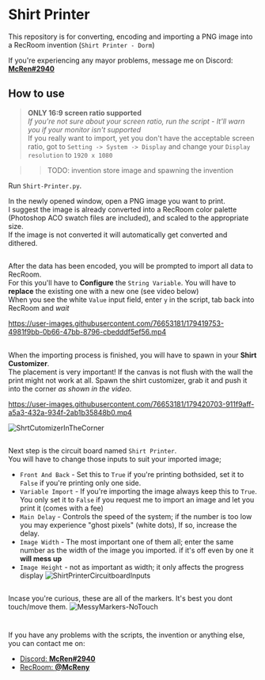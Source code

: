 # Shirt Printer

This repository is for converting, encoding and importing a PNG image into a RecRoom invention (`Shirt Printer - Dorm`)

If you're experiencing any mayor problems, message me on Discord: [**McRen#2940**](https://discordapp.com/users/236809680947511297/)

## How to use 

> **ONLY 16:9 screen ratio supported**\
> *If you're not sure about your screen ratio, run the script - It'll warn you if your monitor isn't supported*\
> If you really want to import, yet you don't have the acceptable screen ratio, got to `Setting -> System -> Display` 
> and change your `Display resolution` to `1920 x 1080`

>>TODO: invention store image and spawning the invention

Run `Shirt-Printer.py`.

In the newly opened window, open a PNG image you want to print.\
I suggest the image is already converted into a RecRoom color palette 
(Photoshop ACO swatch files are included), and scaled to the appropriate size.\
If the image is not converted it will automatically get converted and dithered.

## 
After the data has been encoded, you will be prompted to import all data to RecRoom.\
For this you'll have to **Configure** the `String Variable`. You will have to **replace** the existing one with a new one (see video below)\
When you see the white `Value` input field, enter `y` in the script, tab back into RecRoom and _wait_

https://user-images.githubusercontent.com/76653181/179419753-4981f9bb-0b66-47bb-8796-cbedddf5ef56.mp4

## 
When the importing process is finished, you will have to spawn in your **Shirt Customizer**.\
The placement is very important! If the canvas is not flush with the wall the print might not work at all.
Spawn the shirt customizer, grab it and push it into the corner _as shown in the video_.

https://user-images.githubusercontent.com/76653181/179420703-911f9aff-a5a3-432a-934f-2ab1b35848b0.mp4

![ShrtCutomizerInTheCorner](https://user-images.githubusercontent.com/76653181/179421185-9eff3a75-6e41-43d8-a1ca-a811894f8304.png)

## 
Next step is the circuit board named `Shirt Printer`.\
You will have to change those inputs to suit your imported image;
* `Front And Back` - Set this to `True` if you're printing bothsided, set it to `False` if you're printing only one side.
* `Variable Import` - If you're importing the image always keep this to `True`. You only set it to `False` if you request me to import an image and let you print it (comes with a fee)
* `Main Delay` - Controls the speed of the system; if the number is too low you may experience "ghost pixels" (white dots), If so, increase the delay.
* `Image Width` - The most important one of them all; enter the same number as the width of the image you imported. if it's off even by one it **will mess up**
* `Image Height` - not as important as width; it only affects the progress display
![ShirtPrinterCircuitboardInputs](https://user-images.githubusercontent.com/76653181/179420840-0fd58e89-7a05-41b3-a81f-efd2e614c3dc.png)

##
Incase you're curious, these are all of the markers. It's best you dont touch/move them. 
![MessyMarkers-NoTouch](https://user-images.githubusercontent.com/76653181/179421202-e1e768c5-be79-4bd1-b5ba-00e6c880b162.png)


#
If you have any problems with the scripts, the invention or anything else, you can contact me on:
- [Discord: **McRen#2940**](https://discordapp.com/users/236809680947511297/)
- [RecRoom: **@McReny**](https://rec.net/user/McReny)
